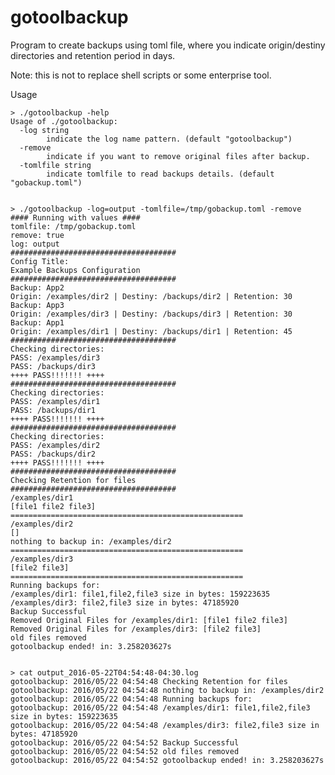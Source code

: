 gotoolbackup
============

Program to create backups using toml file, where you indicate origin/destiny directories and retention period in days.

Note: this is not to replace shell scripts or some enterprise tool.

Usage

    > ./gotoolbackup -help
    Usage of ./gotoolbackup:
      -log string
            indicate the log name pattern. (default "gotoolbackup")
      -remove
            indicate if you want to remove original files after backup.
      -tomlfile string
            indicate tomlfile to read backups details. (default "gobackup.toml")


    > ./gotoolbackup -log=output -tomlfile=/tmp/gobackup.toml -remove
    #### Running with values ####
    tomlfile: /tmp/gobackup.toml
    remove: true
    log: output
    #####################################
    Config Title:
    Example Backups Configuration
    #####################################
    Backup: App2
    Origin: /examples/dir2 | Destiny: /backups/dir2 | Retention: 30
    Backup: App3
    Origin: /examples/dir3 | Destiny: /backups/dir3 | Retention: 30
    Backup: App1
    Origin: /examples/dir1 | Destiny: /backups/dir1 | Retention: 45
    #####################################
    Checking directories:
    PASS: /examples/dir3
    PASS: /backups/dir3
    ++++ PASS!!!!!!! ++++
    #####################################
    Checking directories:
    PASS: /examples/dir1
    PASS: /backups/dir1
    ++++ PASS!!!!!!! ++++
    #####################################
    Checking directories:
    PASS: /examples/dir2
    PASS: /backups/dir2
    ++++ PASS!!!!!!! ++++
    #####################################
    Checking Retention for files
    #####################################
    /examples/dir1
    [file1 file2 file3]
    ====================================================
    /examples/dir2
    []
    nothing to backup in: /examples/dir2
    ====================================================
    /examples/dir3
    [file2 file3]
    ====================================================
    Running backups for:
    /examples/dir1: file1,file2,file3 size in bytes: 159223635
    /examples/dir3: file2,file3 size in bytes: 47185920
    Backup Successful
    Removed Original Files for /examples/dir1: [file1 file2 file3]
    Removed Original Files for /examples/dir3: [file2 file3]
    old files removed
    gotoolbackup ended! in: 3.258203627s


    > cat output_2016-05-22T04:54:48-04:30.log
    gotoolbackup: 2016/05/22 04:54:48 Checking Retention for files
    gotoolbackup: 2016/05/22 04:54:48 nothing to backup in: /examples/dir2
    gotoolbackup: 2016/05/22 04:54:48 Running backups for:
    gotoolbackup: 2016/05/22 04:54:48 /examples/dir1: file1,file2,file3 size in bytes: 159223635
    gotoolbackup: 2016/05/22 04:54:48 /examples/dir3: file2,file3 size in bytes: 47185920
    gotoolbackup: 2016/05/22 04:54:52 Backup Successful
    gotoolbackup: 2016/05/22 04:54:52 old files removed
    gotoolbackup: 2016/05/22 04:54:52 gotoolbackup ended! in: 3.258203627s
